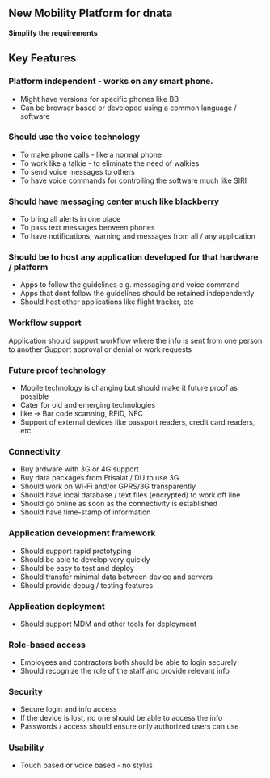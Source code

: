 ## New Mobility Platform for dnata

**Simplify the requirements**

## Key Features

### Platform independent - works on any smart phone.
- Might have versions for specific phones like BB
- Can be browser based or developed using a common language / software

### Should use the voice technology
- To make phone calls - like a normal phone
- To work like a talkie - to eliminate the need of walkies
- To send voice messages to others
- To have voice commands for controlling the software much like SIRI

### Should have messaging center much like blackberry
- To bring all alerts in one place
- To pass text messages between phones
- To have notifications, warning and messages from all / any application

### Should be to host any application developed for that hardware / platform
- Apps to follow the guidelines e.g. messaging and voice command
- Apps that dont follow the guidelines should be retained independently
- Should host other applications like flight tracker, etc

### Workflow support
Application should support workflow where the info is sent from one person to another
Support approval or denial or work requests

### Future proof technology
- Mobile technology is changing but should make it future proof as possible
- Cater for old and emerging technologies
- like -> Bar code scanning, RFID, NFC
- Support of external devices like passport readers, credit card readers, etc.

### Connectivity
- Buy ardware with 3G or 4G support
- Buy data packages from Etisalat / DU to use 3G
- Should work on Wi-Fi and/or GPRS/3G transparently
- Should have local database / text files (encrypted) to work off line
- Should go online as soon as the connectivity is established
- Should have time-stamp of information

### Application development framework
- Should support rapid prototyping
- Should be able to develop very quickly
- Should be easy to test and deploy
- Should transfer minimal data between device and servers
- Should provide debug / testing features

### Application deployment
- Should support MDM and other tools for deployment

### Role-based access
- Employees and contractors both should be able to login securely
- Should recognize the role of the staff and provide relevant info

### Security
- Secure login and info access
- If the device is lost, no one should be able to access the info
- Passwords / access should ensure only authorized users can use

### Usability
- Touch based or voice based - no stylus